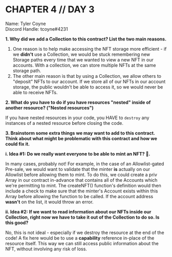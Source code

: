 # CHAPTER 4 // DAY 3

Name: Tyler Coyne  
Discord Handle: tcoyne#4231

**1. Why did we add a Collection to this contract? List the two main reasons.**

1. One reason is to help make accessing the NFT storage more efficient - if we **didn't** use a Collection, we would be stuck remembering new Storage paths every time that we wanted to view a new NFT in our accounts. With a collection, we can store multiple NFTs at the same storage path.
2. The other main reason is that by using a Collection, we allow others to "deposit" NFTs to our account. If we store all of our NFTs in our account storage, the public wouldn't be able to access it, so we would never be able to receive NFTs.

**2. What do you have to do if you have resources "nested" inside of another resource? ("Nested resources")**

If you have nested resources in your code, you HAVE to `destroy` any instances of a nested resource before closing the code.

**3. Brainstorm some extra things we may want to add to this contract. Think about what might be problematic with this contract and how we could fix it.**

**i. Idea #1: Do we really want everyone to be able to mint an NFT? 🤔.**

In many cases, probably not! For example, in the case of an Allowlist-gated Pre-sale, we would want to validate that the minter **is** actually on our Allowlist before allowing them to mint. To do this, we could create a priv Array in our contract in-advance that contains all of the Accounts which we're permitting to mint. The createNFT() function's definition would then include a check to make sure that the minter's Account exists within this Array before allowing the function to be called. If the account address **wasn't** on the list, it would throw an error.

**ii. Idea #2: If we want to read information about our NFTs inside our Collection, right now we have to take it out of the Collection to do so. Is this good?**

No, this is not ideal - especially if we destroy the resource at the end of the code! A fix here would be to use a **capability** reference in-place of the resource itself. This way we can still access public information about the NFT, without involving any risk of loss.
